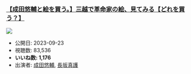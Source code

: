 ### [【成田悠輔と絵を買う。】三越で革命家の絵、見てみる【どれを買う？】](https://www.youtube.com/watch?v=8IA9B5MK13w)
[![](https://img.youtube.com/vi/8IA9B5MK13w/hqdefault.jpg)](https://www.youtube.com/watch?v=8IA9B5MK13w)
-   公開日: 2023-09-23
-   視聴数: 83,536
-   **いいね数: 1,176**
-   出演者: [成田悠輔](/rehacq_fan/people/成田悠輔 "wikilink"), [長坂真護](/rehacq_fan/people/長坂真護 "wikilink")
